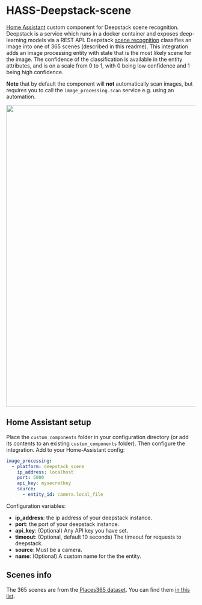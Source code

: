 # HASS-Deepstack-scene
[Home Assistant](https://www.home-assistant.io/) custom component for Deepstack scene recognition. Deepstack is a service which runs in a docker container and exposes deep-learning models via a REST API. Deepstack [scene recognition](https://python.deepstack.cc/scene-recognition) classifies an image into one of 365 scenes (described in this readme). This integration adds an image processing entity with state that is the most likely scene for the image. The confidence of the classification is available in the entity attributes, and is on a scale from 0 to 1, with 0 being low confidence and 1 being high confidence.

**Note** that by default the component will **not** automatically scan images, but requires you to call the `image_processing.scan` service e.g. using an automation.

<p align="center">
<img src="https://github.com/robmarkcole/HASS-Deepstack-scene/blob/master/assets/main.png" width="800">
</p>


## Home Assistant setup
Place the `custom_components` folder in your configuration directory (or add its contents to an existing `custom_components` folder). Then configure the integration. Add to your Home-Assistant config:

```yaml
image_processing:
  - platform: deepstack_scene
    ip_address: localhost
    port: 5000
    api_key: mysecretkey
    source:
      - entity_id: camera.local_file
```

Configuration variables:
- **ip_address**: the ip address of your deepstack instance.
- **port**: the port of your deepstack instance.
- **api_key**: (Optional) Any API key you have set.
- **timeout**: (Optional, default 10 seconds) The timeout for requests to deepstack.
- **source**: Must be a camera.
- **name**: (Optional) A custom name for the the entity.

## Scenes info
The 365 scenes are from the [Places365 dataset](http://places2.csail.mit.edu/). You can find them [in this list](https://github.com/zhoubolei/places_devkit/blob/master/categories_places365.txt).